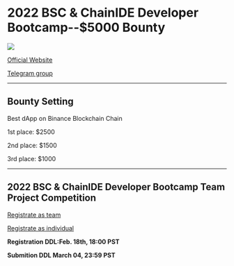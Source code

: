 # 2022 BSC & ChainIDE Developer Bootcamp--$5000 Bounty 

![](https://chainide-forum-img.s3.ap-northeast-1.amazonaws.com/1.png)

[Official Website](https://bscbuilderbootcamp.com/)

[Telegram group](https://t.me/bscchainidebootcamp)

------------------------------------------------------------------------------------------

## **Bounty Setting**

Best dApp on Binance Blockchain Chain

1st place: $2500

2nd place: $1500

3rd place: $1000

------------------------------------------------------------------------------------------

## **2022 BSC & ChainIDE Developer Bootcamp Team Project Competition**

[Registrate as team](https://bit.ly/3gGMAGW)

[Registrate as individual](https://bit.ly/3GSh03v)

**Registration DDL:Feb. 18th, 18:00 PST**

**Submition DDL March 04, 23:59 PST**
